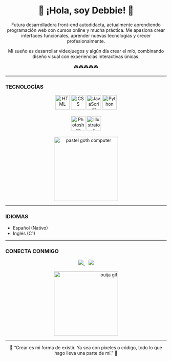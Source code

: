 <h1 align="center">🌸 ¡Hola, soy Debbie! 🌸</h1>

<p align="center">
  Futura desarrolladora front-end autodidacta, actualmente aprendiendo programación web con cursos online y mucha práctica.  
  Me apasiona crear interfaces funcionales, aprender nuevas tecnologías y crecer profesionalmente.
</p>
<p align="center">
  Mi sueño es desarrollar videojuegos y algún día crear el mío, combinando diseño visual con experiencias interactivas únicas.
</p>
<p align="center">
  🎮🎮🎮🎮🎮
</p>

---
### TECNOLOGÍAS

<div align="center">

<p align="center">
  <img src="https://cdn.jsdelivr.net/gh/devicons/devicon/icons/html5/html5-original.svg" width="45" title="HTML" />
  <img src="https://cdn.jsdelivr.net/gh/devicons/devicon/icons/css3/css3-original.svg" width="45" title="CSS" />
  <img src="https://cdn.jsdelivr.net/gh/devicons/devicon/icons/javascript/javascript-original.svg" width="45" title="JavaScript" />
  <img src="https://cdn.jsdelivr.net/gh/devicons/devicon/icons/python/python-original.svg" width="45" title="Python" />
  <br><br>
  <img src="https://cdn.jsdelivr.net/gh/devicons/devicon/icons/photoshop/photoshop-plain.svg" width="45" title="Photoshop" />
  <img src="https://cdn.jsdelivr.net/gh/devicons/devicon/icons/illustrator/illustrator-plain.svg" width="45" title="Illustrator" />
  <br><br>
  <img src="https://i.pinimg.com/originals/39/b2/89/39b289eca8b58a99b29423a4078504fe.gif" width="200" alt="pastel goth computer" />
</p>

</div>

---

### IDIOMAS

- Español (Nativo)  
- Inglés (C1)

---

### CONECTA CONMIGO

<div align="center">

  <!-- Botones de contacto -->
  <a href="https://www.linkedin.com/in/TU-LINKEDIN" target="_blank">
    <img src="https://img.shields.io/badge/LinkedIn-%23dab4f7?style=for-the-badge&logo=linkedin&logoColor=black" />
  </a>
  &nbsp;&nbsp;
  <a href="mailto:tucorreo@gmail.com">
    <img src="https://img.shields.io/badge/Gmail-%23dab4f7?style=for-the-badge&logo=gmail&logoColor=black" />
  </a>
  <br><br>
  <!-- GIF gótico -->
  <a href="#" align="right">
    <img src="https://i.pinimg.com/originals/62/1d/2d/621d2d2376e9b5b6d6be9a253ed25d04.gif" width="200" alt="ouija gif" />
  </a>
</div>

---

<p align="center">
  🖤 “Crear es mi forma de existir. Ya sea con pixeles o código, todo lo que hago lleva una parte de mí.” 🖤
</p>
